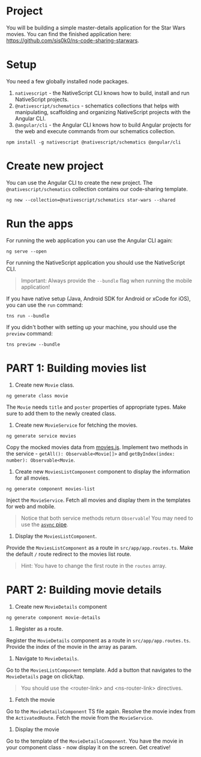 # Project
You will be building a simple master-details application for the Star Wars movies. You can find the finished application here: https://github.com/sis0k0/ns-code-sharing-starwars.

# Setup

You need a few globally installed node packages.
1. `nativescript` - the NativeScript CLI knows how to build, install and run NativeScript projects.
2. `@nativescript/schematics` - schematics collections that helps with manipulating, scaffolding and organizing NativeScript projects with the Angular CLI.
3. `@angular/cli` - the Angular CLI knows how to build Angular projects for the web and execute commands from our schematics collection.

```
npm install -g nativescript @nativescript/schematics @angular/cli
```

# Create new project

You can use the Angular CLI to create the new project. The `@nativescript/schematics` collection contains our code-sharing template.

```
ng new --collection=@nativescript/schematics star-wars --shared
```

# Run the apps

For running the web application you can use the Angular CLI again:

```
ng serve --open 
```

For running the NativeScript application you should use the NativeScript CLI.
> Important: Always provide the `--bundle` flag when running the mobile application!

If you have native setup (Java, Android SDK for Android or xCode for iOS), you can use the `run` command:

```
tns run --bundle
```

If you didn't bother with setting up your machine, you should use the `preview` command:

```
tns preview --bundle
```

# PART 1: Building movies list
1. Create new `Movie` class.
```
ng generate class movie
```

The `Movie` needs `title` and `poster` properties of appropriate types. Make sure to add them to the newly created class.

1. Create new `MovieService` for fetching the movies.

```
ng generate service movies
```

Copy the mocked movies data from [movies.js](movies.js).
Implement two methods in the service - `getAll(): Observable<Movie[]>` and `getByIndex(index: number): Observable<Movie`. 

1. Create new `MoviesListComponent` component to display the information for all movies.

```
ng generate component movies-list
```

Inject the `MovieService`.
Fetch all movies and display them in the templates for web and mobile.
> Notice that both service methods return `Observable`! You may need to use the [`async` pipe](https://angular.io/api/common/AsyncPipe).

1. Display the `MoviesListComponent`.

Provide the `MoviesListComponent` as a route in `src/app/app.routes.ts`.
Make the default `/` route redirect to the movies list route.
> Hint: You have to change the first route in the `routes` array.

# PART 2: Building movie details

1. Create new `MovieDetails` component
```
ng generate component movie-details
```

1. Register as a route.

Register the `MovieDetails` component as a route in `src/app/app.routes.ts`.
Provide the index of the movie in the array as param.

1. Navigate to `MovieDetails`.

Go to the `MoviesListComponent` template.
Add a button that navigates to the `MovieDetails` page on click/tap.
> You should use the \<router-link\> and \<ns-router-link\> directives.

1. Fetch the movie

Go to the `MovieDetailsComponent` TS file again.
Resolve the movie index from the `ActivatedRoute`. Fetch the movie from the `MovieService`.

1. Display the movie

Go to the template of the `MovieDetailsComponent`.
You have the movie in your component class - now display it on the screen. Get creative!

